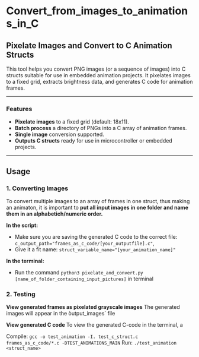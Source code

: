 # Convert_from_images_to_animations_in_C
## Pixelate Images and Convert to C Animation Structs

This tool helps you convert PNG images (or a sequence of images) into C structs suitable for use in embedded animation projects. It pixelates images to a fixed grid, extracts brightness data, and generates C code for animation frames.

---

### Features

- **Pixelate images** to a fixed grid (default: 18x11).
- **Batch process** a directory of PNGs into a C array of animation frames.
- **Single image** conversion supported.
- **Outputs C structs** ready for use in microcontroller or embedded projects.

---

## Usage

### 1. Converting Images
To convert multiple images to an array of frames in one struct, thus making an animaton, it is important to **put all input images in one folder and name them in an alphabetich/numeric order.** 

**In the script:**
- Make sure you are saving the generated C code to the correct file: `c_output_path="frames_as_c_code/[your_outputfile].c"`, 
- Give it a fit name: `struct_variable_name="[your_animation_name]"`

**In the terminal:**
- Run the command `python3 pixelate_and_convert.py [name_of_folder_containing_input_pictures]` in terminal

### 2. Testing 

**View generated frames as pixelated grayscale images**
The generated images will appear in the òutput_images` file

**View generated C code**
To view the generated C-code in the terminal, a 

Compile: `gcc -o test_animation -I. test_c_struct.c frames_as_c_code/*.c -DTEST_ANIMATIONS_MAIN`
Run: `./test_animation <struct_name>`


